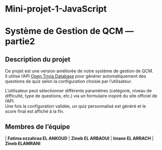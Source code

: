 # Mini-projet-1-JavaScript
#  Système de Gestion de QCM — partie2

##  Description du projet
Ce projet est une version améliorée de notre système de gestion de QCM.  
Il utilise l’API [Open Trivia Database](https://opentdb.com) pour générer automatiquement des questions de quiz selon la configuration choisie par l’utilisateur.

L’utilisateur peut sélectionner différents paramètres (catégorie, niveau de difficulté, type de questions, etc.) via un formulaire inspiré du site officiel de l’API.  
Une fois la configuration validée, un quiz personnalisé est généré et le score final est affiché à la fin.

##  Membres de l’équipe
| **Fatima ezzahraa EL ANKOUD** 
| **Zineb EL ARBAOUI** 
| **Imane EL ARRACH** 
| **Zineb ELAMRANI** 
